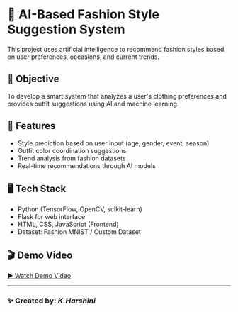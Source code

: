 # 👗 AI-Based Fashion Style Suggestion System

This project uses artificial intelligence to recommend fashion styles based on user preferences, occasions, and current trends.

## 🎯 Objective
To develop a smart system that analyzes a user's clothing preferences and provides outfit suggestions using AI and machine learning.

## 🧠 Features
- Style prediction based on user input (age, gender, event, season)
- Outfit color coordination suggestions
- Trend analysis from fashion datasets
- Real-time recommendations through AI models

## 🖥️ Tech Stack
- Python (TensorFlow, OpenCV, scikit-learn)
- Flask for web interface
- HTML, CSS, JavaScript (Frontend)
- Dataset: Fashion MNIST / Custom Dataset

## 🎬 Demo Video
[▶️ Watch Demo Video](https://drive.google.com/file/d/1FkkT_1BeI01ufMXifJi9WDxN1asamF93/preview)


---

### ✨ Created by: *K.Harshini*
